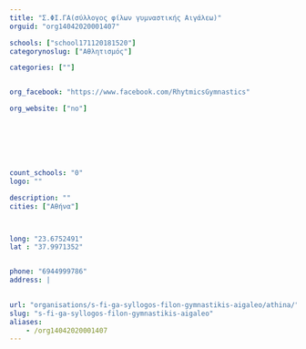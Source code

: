 ```yaml
---
title: "Σ.ΦΙ.ΓΑ(σύλλογος φίλων γυμναστικής Αιγάλεω)"
orguid: "org14042020001407"

schools: ["school171120181520"]
categorynoslug: ["Αθλητισμός"]

categories: [""]


org_facebook: "https://www.facebook.com/RhytmicsGymnastics"

org_website: ["no"]







count_schools: "0"
logo: ""

description: ""
cities: ["Αθήνα"]



long: "23.6752491"
lat : "37.9971352"


phone: "6944999786"
address: |
    

url: "organisations/s-fi-ga-syllogos-filon-gymnastikis-aigaleo/athina/"
slug: "s-fi-ga-syllogos-filon-gymnastikis-aigaleo"
aliases:
    - /org14042020001407
---
```



